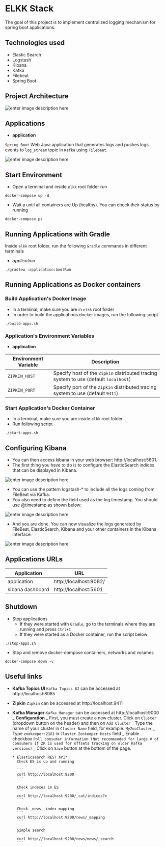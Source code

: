 # ELKK Stack

The goal of this project is to implement centralized logging mechanism for spring boot applications.

## Technologies used

- Elastic Search
- Logstash
- Kibana
- Kafka
- Filebeat
- Spring Boot

## Project Architecture

![enter image description here](./images/full_ecosystem.jpeg)

## Applications

- **application**

`Spring Boot` Web Java application that generates logs and pushes logs events to `log_stream` topic in `Kafka` using `Filebeat`.

![enter image description here](./images/diagram.jpeg)

## Start Environment

- Open a terminal and inside `elkk` root folder run

```
docker-compose up -d
```

- Wait a until all containers are Up (healthy). You can check their status by running

```
docker-compose ps
```

## Running Applications with Gradle

Inside `elkk` root folder, run the following `Gradle` commands in different terminals

- _application_

```
./gradlew :application:bootRun
```

## Running Applications as Docker containers

### Build Application's Docker Image

- In a terminal, make sure you are in `elkk` root folder
- In order to build the applications docker images, run the following script

```
./build-apps.sh
```

### Application's Environment Variables

- **application**

| Environment Variable | Description                                                                          |
| -------------------- | ------------------------------------------------------------------------------------ |
| `ZIPKIN_HOST`        | Specify host of the `Zipkin` distributed tracing system to use (default `localhost`) |
| `ZIPKIN_PORT`        | Specify port of the `Zipkin` distributed tracing system to use (default `9411`)      |

### Start Application's Docker Container

- In a terminal, make sure you are inside `elkk` root folder
- Run following script

```
./start-apps.sh
```

## Configuring Kibana

- You can then access kibana in your web browser: http://localhost:5601.
- The first thing you have to do is to configure the ElasticSearch indices that can be displayed in Kibana.

![enter image description here](./images/kibana_One.png)

- You can use the pattern logstash-\* to include all the logs coming from FileBeat via Kafka.
- You also need to define the field used as the log timestamp. You should use @timestamp as shown below:

![enter image description here](./images/kibana_Two.png)

- And you are done. You can now visualize the logs generated by FileBeat, ElasticSearch, Kibana and your other containers in the Kibana interface:

![enter image description here](./images/kibana_Three.png)

## Applications URLs

| Application      | URL                    |
| ---------------- | ---------------------- |
| application      | http://localhost:9082/ |
| kibana dashboard | http://localhost:5601  |

## Shutdown

- Stop applications
  - If they were started with `Gradle`, go to the terminals where they are running and press `Ctrl+C`
  - If they were started as a Docker container, run the script below

```
./stop-apps.sh
```

- Stop and remove docker-compose containers, networks and volumes

```
docker-compose down -v
```

## Useful links

- **Kafka Topics UI**
  `Kafka Topics UI` can be accessed at http://localhost:8085

- **Zipkin**
  `Zipkin` can be accessed at http://localhost:9411

- **Kafka Manager**
  `Kafka Manager` can be accessed at http://localhost:9000
  _ **Configuration**
  _ First, you must create a new cluster. Click on `Cluster` (dropdown button on the header) and then on `Add Cluster`
  _ Type the name of your cluster in `Cluster Name` field, for example: `MyZooCluster`
  _ Type `zookeeper:2181` in `Cluster Zookeeper Hosts` field
  _ Enable checkbox `Poll consumer information (Not recommended for large # of consumers if ZK is used for offsets tracking on older Kafka versions)`
  _ Click on `Save` button at the bottom of the page.

      * Elasticsearch REST API*
      	Check ES is up and running

      	```
      	curl http://localhost:9200
        ```

      	Check indexes in ES
      	```
      	curl http://localhost:9200/_cat/indices?v
      	```

      	Check _news_ index mapping
      	```
      	curl http://localhost:9200/news/_mapping
      	```

      	Simple search
      	```
      	curl http://localhost:9200/news/news/_search
      	```

